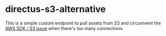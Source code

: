 # directus-s3-alternative

This is a simple custom endpoint to pull assets from S3 and circumvent the [AWS SDK / S3 issue](https://github.com/aws/aws-sdk-js-v3/issues/3560) when there's too many connections
